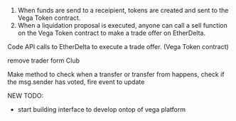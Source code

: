 1. When funds are send to a receipient, tokens are created and sent to the Vega Token contract.
2. When a liquidation proposal is executed, anyone can call a sell function on the Vega Token contract to make a trade offer on EtherDelta.


Code API calls to EtherDelta to execute a trade offer. (Vega Token contract)

remove trader form Club

Make method to check when a transfer or transfer from happens, check if the msg.sender has voted, fire event to update


NEW TODO:
- start building interface to develop ontop of vega platform